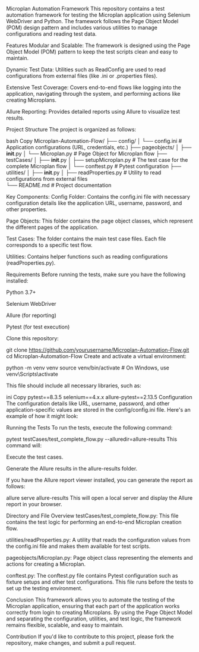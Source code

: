 Microplan Automation Framework
This repository contains a test automation framework for testing the Microplan application using Selenium WebDriver and Python. The framework follows the Page Object Model (POM) design pattern and includes various utilities to manage configurations and reading test data.

Features
Modular and Scalable: The framework is designed using the Page Object Model (POM) pattern to keep the test scripts clean and easy to maintain.

Dynamic Test Data: Utilities such as ReadConfig are used to read configurations from external files (like .ini or .properties files).

Extensive Test Coverage: Covers end-to-end flows like logging into the application, navigating through the system, and performing actions like creating Microplans.

Allure Reporting: Provides detailed reports using Allure to visualize test results.

Project Structure
The project is organized as follows:

bash
Copy
Microplan-Automation-Flow/
├── config/
│   └── config.ini                # Application configurations (URL, credentials, etc.)
├── pageobjects/
│   ├── __init__.py
│   └── Microplan.py              # Page Object for Microplan flow
├── testCases/
│   ├── __init__.py
│   ├── setupMicroplan.py     # The test case for the complete Microplan flow
│   └── conftest.py               # Pytest configuration
├── utilities/
│   ├── __init__.py
│   ├── readProperties.py         # Utility to read configurations from external files           
└── README.md                     # Project documentation

Key Components:
Config Folder: Contains the config.ini file with necessary configuration details like the application URL, username, password, and other properties.

Page Objects: This folder contains the page object classes, which represent the different pages of the application.

Test Cases: The folder contains the main test case files. Each file corresponds to a specific test flow.

Utilities: Contains helper functions such as reading configurations (readProperties.py).


Requirements
Before running the tests, make sure you have the following installed:

Python 3.7+

Selenium WebDriver

Allure (for reporting)

Pytest (for test execution)



Clone this repository:


git clone https://github.com/yourusername/Microplan-Automation-Flow.git
cd Microplan-Automation-Flow
Create and activate a virtual environment:


python -m venv venv
source venv/bin/activate  # On Windows, use venv\Scripts\activate


This file should include all necessary libraries, such as:

ini
Copy
pytest==8.3.5
selenium==4.x.x
allure-pytest==2.13.5
Configuration
The configuration details like URL, username, password, and other application-specific values are stored in the config/config.ini file. Here's an example of how it might look:


Running the Tests
To run the tests, execute the following command:


pytest testCases/test_complete_flow.py --alluredir=allure-results
This command will:

Execute the test cases.

Generate the Allure results in the allure-results folder.

If you have the Allure report viewer installed, you can generate the report as follows:


allure serve allure-results
This will open a local server and display the Allure report in your browser.



Directory and File Overview
testCases/test_complete_flow.py: This file contains the test logic for performing an end-to-end Microplan creation flow.

utilities/readProperties.py: A utility that reads the configuration values from the config.ini file and makes them available for test scripts.

pageobjects/Microplan.py: Page object class representing the elements and actions for creating a Microplan.

conftest.py: The conftest.py file contains Pytest configuration such as fixture setups and other test configurations. This file runs before the tests to set up the testing environment.

Conclusion
This framework allows you to automate the testing of the Microplan application, ensuring that each part of the application works correctly from login to creating Microplans. By using the Page Object Model and separating the configuration, utilities, and test logic, the framework remains flexible, scalable, and easy to maintain.

Contribution
If you'd like to contribute to this project, please fork the repository, make changes, and submit a pull request.